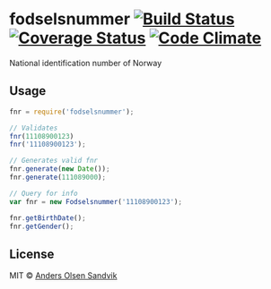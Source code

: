# fodselsnummer [![Build Status](https://travis-ci.org/Andersos/fodselsnummer.svg)](https://travis-ci.org/Andersos/fodselsnummer) [![Coverage Status](https://coveralls.io/repos/Andersos/fodselsnummer/badge.png?branch=master)](https://coveralls.io/r/Andersos/fodselsnummer?branch=master) [![Code Climate](https://codeclimate.com/github/Andersos/fodselsnummer/badges/gpa.svg)](https://codeclimate.com/github/Andersos/fodselsnummer)

National identification number of Norway

## Usage

```javascript
fnr = require('fodselsnummer');

// Validates
fnr(11108900123)
fnr('11108900123');

// Generates valid fnr
fnr.generate(new Date());
fnr.generate(111089000);

// Query for info
var fnr = new Fodselsnummer('11108900123');

fnr.getBirthDate();
fnr.getGender();

```

## License

MIT © [Anders Olsen Sandvik](http://andersos.net)
